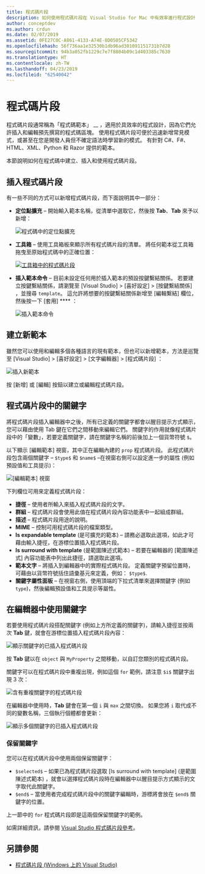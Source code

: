 ```yaml
---
title: 程式碼片段
description: 如何使用程式碼片段在 Visual Studio for Mac 中有效率進行程式設計
author: conceptdev
ms.author: crdun
ms.date: 02/07/2019
ms.assetid: 0FE27C0C-A861-4133-A74E-8D0505CF5342
ms.openlocfilehash: 56f736aa1e32530b1db96ad301091151731b7d28
ms.sourcegitcommit: 94b3a052fb1229c7e7f8804b09c1d403385c7630
ms.translationtype: HT
ms.contentlocale: zh-TW
ms.lasthandoff: 04/23/2019
ms.locfileid: "62540042"
---
```

# <a name="code-snippets"></a>程式碼片段

程式碼片段通常稱為「程式碼範本」 __ ，適用於具效率的程式設計，因為它們允許插入和編輯預先撰寫的程式碼區塊。 使用程式碼片段可便於迅速新增常見模式，或甚至在您是開發人員但不確定語法時學習新的模式。 有針對 C#、F#、HTML、XML、Python 和 Razor 提供的範本。

本節說明如何在程式碼中建立、插入和使用程式碼片段。

## <a name="inserting-a-snippet"></a>插入程式碼片段

有一些不同的方式可以新增程式碼片段，而下面說明其中一部分：

- **定位點擴充** &ndash; 開始輸入範本名稱，從清單中選取它，然後按 **Tab**、**Tab** 來予以新增：

  ![程式碼中的定位點擴充](media/source-editor-image13.png)

- **工具箱** &ndash; 使用工具箱板來顯示所有程式碼片段的清單。 將任何範本從工具箱拖曳至原始程式碼中的正確位置：

  [![工具箱中的程式碼片段](media/source-editor-image14-sml.png)](media/source-editor-image14.png#lightbox)

- **插入範本命令** &ndash; 目前未設定任何用於插入範本的預設按鍵繫結關係。 若要建立按鍵繫結關係，請瀏覽至 [Visual Studio] > [喜好設定] > [按鍵繫結關係]  ，並搜尋 `template`。 這允許將想要的按鍵繫結關係新增至 [編輯繫結] 欄位，然後按一下 [套用] **** ：

  ![插入範本命令](media/source-editor-image15.png)

## <a name="creating-a-new-template"></a>建立新範本

雖然您可以使用和編輯多個各種語言的現有範本，但也可以新增範本，方法是巡覽至 [Visual Studio] > [喜好設定] > [文字編輯器] > [程式碼片段]  ：

![插入新範本](media/source-editor-image12.png)

按 [新增]  或 [編輯]  按鈕以建立或編輯程式碼片段。

## <a name="keywords-in-code-snippets"></a>程式碼片段中的關鍵字

將程式碼片段插入編輯器中之後，所有已定義的關鍵字都會以醒目提示方式顯示，您可以藉由使用 Tab 鍵在它們之間移動來編輯它們。 關鍵字的作用就像程式碼片段中的「變數」，若要定義關鍵字，請在關鍵字名稱的前後加上一個貨幣符號 `$`。 

以下顯示 [編輯範本]  視窗，其中正在編輯內建的 `prop` 程式碼片段。 此程式碼片段包含兩個關鍵字 &ndash; `$type$` 和 `$name$` &ndash;在視窗右側可以設定進一步的屬性 (例如預設值和工具提示)：

![[編輯範本] 視窗](media/source-editor-image12z.png)

下列欄位可用來定義程式碼片段：

- **捷徑** &ndash; 使用者所輸入來插入程式碼片段的文字。
- **群組** &ndash; 程式碼片段會使用此值在程式碼片段內容功能表中一起組成群組。
- **描述** &ndash; 程式碼片段用途的說明。
- **MIME** &ndash; 控制可用程式碼片段的檔案類型。
- **Is expandable template** \(是可擴充的範本\) &ndash; 請務必選取此選項，如此才可藉由輸入捷徑，在游標位置插入程式碼片段。
- **Is surround with template** \(是範圍陳述式範本\) &ndash; 若要在編輯器的 [範圍陳述式]  內容功能表中列出此捷徑，請選取此選項。
- **範本文字** &ndash; 將插入到編輯器中的實際程式碼片段。 定義關鍵字預留位置時，可藉由以貨幣符號括住語彙基元來定義，例如： `$type$`.
- **關鍵字屬性面板** &ndash; 在視窗右側，使用頂端的下拉式清單來選擇關鍵字 (例如 `type`)，然後編輯預設值和工具提示等屬性。

## <a name="using-keywords-in-the-editor"></a>在編輯器中使用關鍵字

若要使用程式碼片段搭配關鍵字 (例如上方所定義的關鍵字)，請輸入捷徑並按兩次 **Tab** 鍵，就會在游標位置插入程式碼片段內容：

![顯示關鍵字的已插入程式碼片段](media/source-editor-image12a.png)

按 **Tab** 鍵以在 `object` 與 `MyProperty` 之間移動，以自訂您類別的程式碼片段。

關鍵字可以在程式碼片段中重複出現，例如這個 `for` 範例，請注意 `$i$` 關鍵字出現 3 次：

![含有重複關鍵字的程式碼片段](media/source-editor-image12b.png)

在編輯器中使用時，**Tab** 鍵會在第一個 `i` 與 `max` 之間切換。 如果您將 `i` 取代成不同的變數名稱，三個執行個體都會更新：

![顯示多個關鍵字的已插入程式碼片段](media/source-editor-image12c.png)

### <a name="reserved-keywords"></a>保留關鍵字

您可以在程式碼片段中使用兩個保留關鍵字：

- `$selected$` &ndash; 如果已為程式碼片段選取 [Is surround with template] \(是範圍陳述式範本\)  ，就會以選擇程式碼片段時在編輯器中以醒目提示方式顯示的文字取代此關鍵字。
- `$end$` &ndash; 當使用者完成程式碼片段中的關鍵字編輯時，游標將會放在 `$end$` 關鍵字的位置。

上一節中的 `for` 程式碼片段即是這兩個保留關鍵字的範例。

如需詳細資訊，請參閱 [Visual Studio 程式碼片段參考](/visualstudio/ide/code-snippets-schema-reference#keywords)。

## <a name="see-also"></a>另請參閱

- [程式碼片段 (Windows 上的 Visual Studio)](/visualstudio/ide/code-snippets)